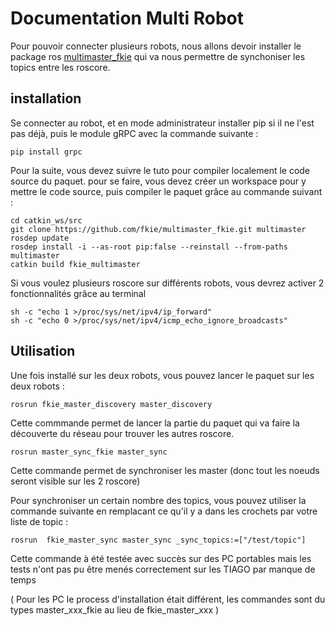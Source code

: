 # Documentation Multi Robot

Pour pouvoir connecter plusieurs robots, nous allons devoir installer le package ros [multimaster_fkie](http://wiki.ros.org/multimaster_fkie/Tutorials/Setup%20a%20ROS%20master%20synchronization) qui va nous permettre de synchoniser les topics entre les roscore. 

## installation

Se connecter au robot, et en mode administrateur installer pip si il ne l'est pas déjà, puis le module gRPC avec la commande suivante : 

`pip install grpc`

Pour la suite, vous devez suivre le tuto pour compiler localement le code source du paquet. pour se faire, vous devez créer un workspace pour y mettre le code source, puis compiler le paquet grâce au commande suivant : 

`cd catkin_ws/src`  
`git clone https://github.com/fkie/multimaster_fkie.git multimaster `  
`rosdep update`  
`rosdep install -i --as-root pip:false --reinstall --from-paths multimaster`  
`catkin build fkie_multimaster`  

Si vous voulez plusieurs roscore sur différents robots, vous devrez activer 2 fonctionnalités grâce au terminal

`sh -c "echo 1 >/proc/sys/net/ipv4/ip_forward"`  
`sh -c "echo 0 >/proc/sys/net/ipv4/icmp_echo_ignore_broadcasts"`

## Utilisation 

Une fois installé sur les deux robots, vous pouvez lancer le paquet sur les deux robots :

`rosrun fkie_master_discovery master_discovery`

Cette commmande permet de lancer la partie du paquet qui va faire la découverte du réseau pour trouver les autres roscore.  

`rosrun master_sync_fkie master_sync`

Cette commande permet de synchroniser les master (donc tout les noeuds seront visible sur les 2 roscore) 

Pour synchroniser un certain nombre des topics, vous pouvez utiliser la commande suivante en remplacant ce qu'il y a dans les crochets par votre liste de topic :

`rosrun  fkie_master_sync master_sync _sync_topics:=["/test/topic"]`

Cette commande à été testée avec succès sur des PC portables mais les tests n'ont pas pu être menés correctement sur les TIAGO par manque de temps

( Pour les PC le process d'installation était différent, les commandes sont du types master_xxx_fkie au lieu de fkie_master_xxx )


